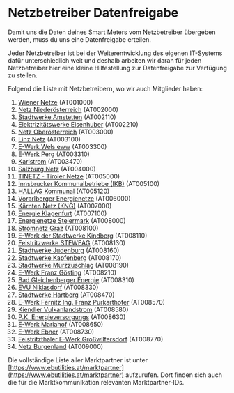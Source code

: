 # Netzbetreiber Datenfreigabe

Damit uns die Daten deines Smart Meters vom Netzbetreiber übergeben werden, muss du uns eine Datenfreigabe erteilen.&#x20;

Jeder Netzbetreiber ist bei der Weiterentwicklung des eigenen IT-Systems dafür unterschiedlich weit und deshalb arbeiten wir daran für jeden Netzbetreiber hier eine kleine Hilfestellung zur Datenfreigabe zur Verfügung zu stellen.&#x20;

Folgend die Liste mit Netzbetreibern, wo wir auch Mitglieder haben:

1. [Wiener Netze](wiener-netze.md) (AT001000)
2. [Netz Niederösterreich](netz-niederoesterreich.md) (AT002000)
3. [Stadtwerke Amstetten](stadtwerke-amstetten.md) (AT002110)
4. [Elektrizitätswerke Eisenhuber](elektrizitatswerke-eisenhuber.md) (AT002210)
5. [Netz Oberösterreich](netz-oberoesterreich.md) (AT003000)
6. [Linz Netz](linz-netz.md) (AT003100)
7. [E-Werk Wels eww](e-werk-wels-eww.md) (AT003300)
8. [E-Werk Perg](e-werk-perg.md) (AT003310)
9. [Karlstrom](karlstrom.md) (AT003470)
10. [Salzburg Netz](salzburg-netz.md) (AT004000)
11. [TINETZ - Tiroler Netze](tinetz-tiroler-netze.md) (AT005000)
12. [Innsbrucker Kommunalbetriebe (IKB)](innsbrucker-kommunalbetriebe-ikb.md) (AT005100)
13. [HALLAG Kommunal](hallag-kommunal.md) (AT005120)
14. [Vorarlberger Energienetze](vorarlberger-energienetze.md) (AT006000)
15. [Kärnten Netz (KNG)](kng-kaernten-netz.md) (AT007000)
16. [Energie Klagenfurt](energie-klagenfurt.md) (AT007100)
17. [Energienetze Steiermark](energienetze-steiermark.md) (AT008000)
18. [Stromnetz Graz](stromnetz-graz.md) (AT008100)
19. [E-Werk der Stadtwerke Kindberg](e-werk-der-stadtwerke-kindberg.md) (AT008110)
20. [Feistritzwerke STEWEAG](feistritzwerke-steweag.md) (AT008130)
21. [Stadtwerke Judenburg](stadtwerke-judenburg.md) (AT008160)
22. [Stadtwerke Kapfenberg](stadtwerke-kapfenberg.md) (AT008170)
23. [Stadtwerke Mürzzuschlag](stadtwerke-murzzuschlag.md) (AT008190)
24. [E-Werk Franz Gösting](e-werk-franz-gosting.md) (AT008210)
25. [Bad Gleichenberger Energie](elektrizitaetswerk-fernitz-ing.-franz-purkarthofer.md) (AT008310)
26. [EVU Niklasdorf](evu-niklasdorf.md) (AT008330)
27. [Stadtwerke Hartberg](stadtwerke-hartberg.md) (AT008470)
28. [E-Werk Fernitz Ing. Franz Purkarthofer](e-werk-fernitz-ing.-franz-purkarthofer.md) (AT008570)
29. [Kiendler Vulkanlandstrom](kiendler-vulkanlandstrom.md) (AT008580)
30. [P.K. Energieversorgungs](p.k.-energieversorgungs.md) (AT008630)
31. [E-Werk Mariahof](e-werk-mariahof.md) (AT008650)
32. [E-Werk Ebner](e-werk-ebner.md) (AT008730)
33. [Feistritzthaler E-Werk Großwilfersdorf](feistritzthaler-e-werk-grosswilfersdorf.md) (AT008770)
34. [Netz Burgenland](netz-burgenland.md) (AT009000)

Die vollständige Liste aller Marktpartner ist unter [https://www.ebutilities.at/marktpartner](https://www.ebutilities.at/marktpartner) aufzurufen. Dort finden sich auch die für die Marktkommunikation relevanten Marktpartner-IDs.&#x20;

